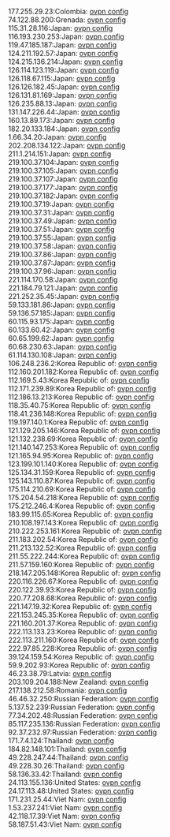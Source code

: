 177.255.29.23:Colombia: [ovpn config](vpn/177_255_29_23.ovpn)  
74.122.88.200:Grenada: [ovpn config](vpn/74_122_88_200.ovpn)  
115.31.28.116:Japan: [ovpn config](vpn/115_31_28_116.ovpn)  
116.193.230.253:Japan: [ovpn config](vpn/116_193_230_253.ovpn)  
119.47.185.187:Japan: [ovpn config](vpn/119_47_185_187.ovpn)  
124.211.192.57:Japan: [ovpn config](vpn/124_211_192_57.ovpn)  
124.215.136.214:Japan: [ovpn config](vpn/124_215_136_214.ovpn)  
126.114.123.119:Japan: [ovpn config](vpn/126_114_123_119.ovpn)  
126.118.67.115:Japan: [ovpn config](vpn/126_118_67_115.ovpn)  
126.126.182.45:Japan: [ovpn config](vpn/126_126_182_45.ovpn)  
126.131.81.169:Japan: [ovpn config](vpn/126_131_81_169.ovpn)  
126.235.88.13:Japan: [ovpn config](vpn/126_235_88_13.ovpn)  
131.147.226.44:Japan: [ovpn config](vpn/131_147_226_44.ovpn)  
160.13.89.173:Japan: [ovpn config](vpn/160_13_89_173.ovpn)  
182.20.133.184:Japan: [ovpn config](vpn/182_20_133_184.ovpn)  
1.66.34.20:Japan: [ovpn config](vpn/1_66_34_20.ovpn)  
202.208.134.122:Japan: [ovpn config](vpn/202_208_134_122.ovpn)  
211.1.214.151:Japan: [ovpn config](vpn/211_1_214_151.ovpn)  
219.100.37.104:Japan: [ovpn config](vpn/219_100_37_104.ovpn)  
219.100.37.105:Japan: [ovpn config](vpn/219_100_37_105.ovpn)  
219.100.37.107:Japan: [ovpn config](vpn/219_100_37_107.ovpn)  
219.100.37.177:Japan: [ovpn config](vpn/219_100_37_177.ovpn)  
219.100.37.182:Japan: [ovpn config](vpn/219_100_37_182.ovpn)  
219.100.37.19:Japan: [ovpn config](vpn/219_100_37_19.ovpn)  
219.100.37.31:Japan: [ovpn config](vpn/219_100_37_31.ovpn)  
219.100.37.49:Japan: [ovpn config](vpn/219_100_37_49.ovpn)  
219.100.37.51:Japan: [ovpn config](vpn/219_100_37_51.ovpn)  
219.100.37.55:Japan: [ovpn config](vpn/219_100_37_55.ovpn)  
219.100.37.58:Japan: [ovpn config](vpn/219_100_37_58.ovpn)  
219.100.37.86:Japan: [ovpn config](vpn/219_100_37_86.ovpn)  
219.100.37.87:Japan: [ovpn config](vpn/219_100_37_87.ovpn)  
219.100.37.96:Japan: [ovpn config](vpn/219_100_37_96.ovpn)  
221.114.170.58:Japan: [ovpn config](vpn/221_114_170_58.ovpn)  
221.184.79.121:Japan: [ovpn config](vpn/221_184_79_121.ovpn)  
221.252.35.45:Japan: [ovpn config](vpn/221_252_35_45.ovpn)  
59.133.181.86:Japan: [ovpn config](vpn/59_133_181_86.ovpn)  
59.136.57.185:Japan: [ovpn config](vpn/59_136_57_185.ovpn)  
60.115.93.175:Japan: [ovpn config](vpn/60_115_93_175.ovpn)  
60.133.60.42:Japan: [ovpn config](vpn/60_133_60_42.ovpn)  
60.65.199.62:Japan: [ovpn config](vpn/60_65_199_62.ovpn)  
60.68.230.63:Japan: [ovpn config](vpn/60_68_230_63.ovpn)  
61.114.130.108:Japan: [ovpn config](vpn/61_114_130_108.ovpn)  
106.248.236.2:Korea Republic of: [ovpn config](vpn/106_248_236_2.ovpn)  
112.160.201.182:Korea Republic of: [ovpn config](vpn/112_160_201_182.ovpn)  
112.169.5.43:Korea Republic of: [ovpn config](vpn/112_169_5_43.ovpn)  
112.171.239.89:Korea Republic of: [ovpn config](vpn/112_171_239_89.ovpn)  
112.186.13.213:Korea Republic of: [ovpn config](vpn/112_186_13_213.ovpn)  
118.35.40.75:Korea Republic of: [ovpn config](vpn/118_35_40_75.ovpn)  
118.41.236.148:Korea Republic of: [ovpn config](vpn/118_41_236_148.ovpn)  
119.197.140.1:Korea Republic of: [ovpn config](vpn/119_197_140_1.ovpn)  
121.129.205.146:Korea Republic of: [ovpn config](vpn/121_129_205_146.ovpn)  
121.132.238.69:Korea Republic of: [ovpn config](vpn/121_132_238_69.ovpn)  
121.140.147.253:Korea Republic of: [ovpn config](vpn/121_140_147_253.ovpn)  
121.165.94.95:Korea Republic of: [ovpn config](vpn/121_165_94_95.ovpn)  
123.199.101.140:Korea Republic of: [ovpn config](vpn/123_199_101_140.ovpn)  
125.134.31.159:Korea Republic of: [ovpn config](vpn/125_134_31_159.ovpn)  
125.143.110.87:Korea Republic of: [ovpn config](vpn/125_143_110_87.ovpn)  
175.114.210.69:Korea Republic of: [ovpn config](vpn/175_114_210_69.ovpn)  
175.204.54.218:Korea Republic of: [ovpn config](vpn/175_204_54_218.ovpn)  
175.212.246.4:Korea Republic of: [ovpn config](vpn/175_212_246_4.ovpn)  
183.99.115.65:Korea Republic of: [ovpn config](vpn/183_99_115_65.ovpn)  
210.108.197.143:Korea Republic of: [ovpn config](vpn/210_108_197_143.ovpn)  
210.222.253.161:Korea Republic of: [ovpn config](vpn/210_222_253_161.ovpn)  
211.183.202.54:Korea Republic of: [ovpn config](vpn/211_183_202_54.ovpn)  
211.213.132.52:Korea Republic of: [ovpn config](vpn/211_213_132_52.ovpn)  
211.55.222.244:Korea Republic of: [ovpn config](vpn/211_55_222_244.ovpn)  
211.57.159.160:Korea Republic of: [ovpn config](vpn/211_57_159_160.ovpn)  
218.147.205.148:Korea Republic of: [ovpn config](vpn/218_147_205_148.ovpn)  
220.116.226.67:Korea Republic of: [ovpn config](vpn/220_116_226_67.ovpn)  
220.122.39.93:Korea Republic of: [ovpn config](vpn/220_122_39_93.ovpn)  
220.77.208.68:Korea Republic of: [ovpn config](vpn/220_77_208_68.ovpn)  
221.147.19.32:Korea Republic of: [ovpn config](vpn/221_147_19_32.ovpn)  
221.153.245.35:Korea Republic of: [ovpn config](vpn/221_153_245_35.ovpn)  
221.160.201.37:Korea Republic of: [ovpn config](vpn/221_160_201_37.ovpn)  
222.113.133.23:Korea Republic of: [ovpn config](vpn/222_113_133_23.ovpn)  
222.113.211.160:Korea Republic of: [ovpn config](vpn/222_113_211_160.ovpn)  
222.97.85.228:Korea Republic of: [ovpn config](vpn/222_97_85_228.ovpn)  
39.124.159.54:Korea Republic of: [ovpn config](vpn/39_124_159_54.ovpn)  
59.9.202.93:Korea Republic of: [ovpn config](vpn/59_9_202_93.ovpn)  
46.23.38.79:Latvia: [ovpn config](vpn/46_23_38_79.ovpn)  
203.109.204.188:New Zealand: [ovpn config](vpn/203_109_204_188.ovpn)  
217.138.212.58:Romania: [ovpn config](vpn/217_138_212_58.ovpn)  
46.46.32.250:Russian Federation: [ovpn config](vpn/46_46_32_250.ovpn)  
5.137.52.239:Russian Federation: [ovpn config](vpn/5_137_52_239.ovpn)  
77.34.202.48:Russian Federation: [ovpn config](vpn/77_34_202_48.ovpn)  
85.117.235.136:Russian Federation: [ovpn config](vpn/85_117_235_136.ovpn)  
92.37.232.97:Russian Federation: [ovpn config](vpn/92_37_232_97.ovpn)  
171.7.4.124:Thailand: [ovpn config](vpn/171_7_4_124.ovpn)  
184.82.148.101:Thailand: [ovpn config](vpn/184_82_148_101.ovpn)  
49.228.247.44:Thailand: [ovpn config](vpn/49_228_247_44.ovpn)  
49.228.30.26:Thailand: [ovpn config](vpn/49_228_30_26.ovpn)  
58.136.33.42:Thailand: [ovpn config](vpn/58_136_33_42.ovpn)  
24.113.155.136:United States: [ovpn config](vpn/24_113_155_136.ovpn)  
24.17.113.48:United States: [ovpn config](vpn/24_17_113_48.ovpn)  
171.231.25.44:Viet Nam: [ovpn config](vpn/171_231_25_44.ovpn)  
1.53.237.241:Viet Nam: [ovpn config](vpn/1_53_237_241.ovpn)  
42.118.17.39:Viet Nam: [ovpn config](vpn/42_118_17_39.ovpn)  
58.187.51.43:Viet Nam: [ovpn config](vpn/58_187_51_43.ovpn)  
